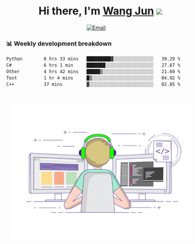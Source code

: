 <!--
**wangjunicode/wangjunicode** is a ✨ _special_ ✨ repository because its `README.md` (this file) appears on your GitHub profile.

Here are some ideas to get you started:

- 🔭 I’m currently working on ...
- 🌱 I’m currently learning ...
- 👯 I’m looking to collaborate on ...
- 🤔 I’m looking for help with ...
- 💬 Ask me about ...
- 📫 How to reach me: ...
- 😄 Pronouns: ...
- ⚡ Fun fact: ...
-->

<h1 align="center">Hi there, I'm <a href="https://www.wangjunicode.com/" target="_blank">Wang Jun</a> <img
src="https://github.com/blackcater/blackcater/raw/main/images/Hi.gif" height="32" /></h1>


<!-- Social icons section -->
<p align="center">
  <a href="mailto:wangjunicode@qq.com"><img height="40px" alt="Email" title="Email" src="https://github.com/blackcater/blackcater/raw/main/images/social-gmail.svg"/></a>
  &#8287;&#8287;&#8287;&#8287;&#8287;
</p>

### 📊 Weekly development breakdown
<!--START_SECTION:waka-->

```txt
Python        8 hrs 33 mins   █████████▓░░░░░░░░░░░░░░░   39.29 %
C#            6 hrs 1 min     ███████░░░░░░░░░░░░░░░░░░   27.67 %
Other         4 hrs 42 mins   █████▒░░░░░░░░░░░░░░░░░░░   21.60 %
Text          1 hr 4 mins     █▒░░░░░░░░░░░░░░░░░░░░░░░   04.92 %
C++           37 mins         ▓░░░░░░░░░░░░░░░░░░░░░░░░   02.85 %
```

<!--END_SECTION:waka-->


<br/>
<p align="center">
<img align="center" top='60' alt="GIF" src="https://raw.githubusercontent.com/devSouvik/devSouvik/master/gif3.gif" width="480"/>
</p>


